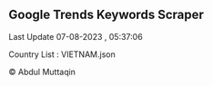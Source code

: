 

## Google Trends Keywords Scraper 
 
Last Update 07-08-2023 , 05:37:06

Country List :
VIETNAM.json



© Abdul Muttaqin 
